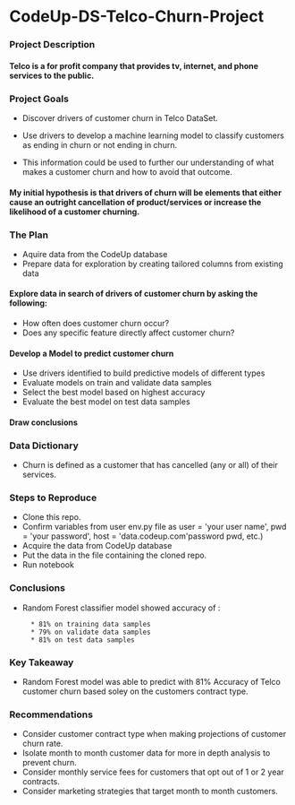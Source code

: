 # CodeUp-DS-Telco-Churn-Project

### Project Description

#### Telco is a for profit company that provides tv, internet, and phone services to the public. 

### Project Goals
* Discover drivers of customer churn in Telco DataSet.

* Use drivers to develop a machine learning model to classify customers as ending in churn or not ending in churn.

* This information could be used to further our understanding of what makes a customer churn and how to avoid that outcome.

#### My initial hypothesis is that drivers of churn will be elements that either cause an outright cancellation of product/services or increase the likelihood of a customer churning.

### The Plan
* Aquire data from the CodeUp database
* Prepare data for exploration by creating tailored columns from existing data
#### Explore data in search of drivers of customer churn by asking the following:
* How often does customer churn occur?
* Does any specific feature directly affect customer churn?
#### Develop a Model to predict customer churn
* Use drivers identified to build predictive models of different types
* Evaluate models on train and validate data samples
* Select the best model based on highest accuracy
* Evaluate the best model on test data samples
#### Draw conclusions

### Data Dictionary

* Churn is defined as a customer that has cancelled (any or all) of their services.

### Steps to Reproduce
* Clone this repo.
* Confirm variables from user env.py file as
        user = 'your user name', 
        pwd = 'your password', 
        host = 'data.codeup.com'password pwd, etc.)
* Acquire the data from CodeUp database
* Put the data in the file containing the cloned repo.
* Run notebook
### Conclusions

* Random Forest classifier model showed accuracy of :

        * 81% on training data samples
        * 79% on validate data samples
        * 81% on test data samples

### Key Takeaway
* Random Forest model was able to predict with 81% Accuracy of Telco customer churn based soley on the customers contract type.

### Recommendations

   * Consider customer contract type when making projections of customer churn rate.
   * Isolate month to month customer data for more in depth analysis to prevent churn.  
   * Consider monthly service fees for customers that opt out of 1 or 2 year contracts.
   * Consider marketing strategies that target month to month customers.  

